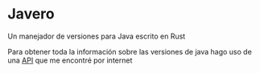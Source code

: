 # Javero

Un manejador de versiones para Java escrito en Rust

Para obtener toda la información sobre las versiones de java
hago uso de una [API](https://api.adoptium.net/q/swagger-ui/#/Release%20Info/getAvailableReleases)
que me encontré por internet
